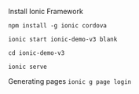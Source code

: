 Install Ionic Framework

`npm install -g ionic cordova`

`ionic start ionic-demo-v3 blank`

`cd ionic-demo-v3`

`ionic serve`

Generating pages 
`ionic g page login`